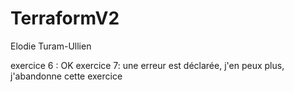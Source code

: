 # TerraformV2
 
Elodie Turam-Ullien

exercice 6 : OK
exercice 7: une erreur est déclarée, j'en peux plus, j'abandonne cette exercice
